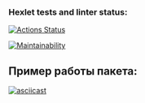 ### Hexlet tests and linter status:
[![Actions Status](https://github.com/JS-Demi/frontend-project-46/actions/workflows/hexlet-check.yml/badge.svg)](https://github.com/JS-Demi/frontend-project-46/actions)

[![Maintainability](https://api.codeclimate.com/v1/badges/cda8be9562e74d9b050b/maintainability)](https://codeclimate.com/github/JS-Demi/frontend-project-46/maintainability)

## Пример работы пакета:

[![asciicast](https://asciinema.org/a/9vHf9f2gOA0C4h0t08lWUPrRW.svg)](https://asciinema.org/a/9vHf9f2gOA0C4h0t08lWUPrRW)